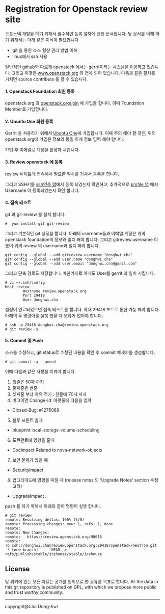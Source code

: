 # Registration for Openstack review site

오픈스택 개발을 하기 위해서 필수적인 등록 절차에 관한 문서입니다. 당 문서를 이해 하기 위해서는 아래 같은 지식이 필요합니다 

  - git 을 통한 소스 형상 관리 방법 이해 
  - linux에서 ssh 사용 

일반적인 github와 다르게 openstack 에서는 gerrit이라는 시스템을 이용하고 있습니다. 그리고 이것은 www.openstack.org 와 연계 되어 있습니다. 다음과 같은 절차를 거치면 source contribute 를 할 수 있습니다. 

#### 1.  Openstack Foundation 회원 등록 

openstack.org 의 [openstack.org/join] 에 가입을 합니다. 이때 Foundation Member로 가입합니다. 

#### 2. Ubuntu One 회원 등록 

Gerrit 을 사용하기 위해서 [Ubuntu One]에 가입합니다. 이때 주의 해야 할 것은, 위의 openstack.org에 가입한 정보와 동일 하게 정보 입력 해야 합니다. 

가입 후 이메일로 계정을 활성화 시킵니다. 

#### 3. Review.openstack 에 등록

[review 싸이트]에 접속해서 필요한 절차를 거쳐서 등록을 합니다. 

그리고 SSH키를 [ssh인증 탭]에서 등록 되었는지 확인하고, 추가적으로 [profile 탭] 에서 Username 이 등록되었는지 확인 합니다. 

#### 4. 접속 테스트 

git 과 git-review 를 설치 합니다.
``` 
#  yum install git git-review 
```
그리고 기본적인 git 설정을 합니다. 아래의 username들과 이메일  계정은 위의 openstack foundation의 정보와 일치 해야 합니다. 그리고 gitreview.username 이름이 위의 review 의 username과 일치 해야 합니다. 
``` 
git config --global --add gitreview.username "donghwi.cha"
git config --global --add user.name "donghwi cha"
git config --global --add user.email "donghwi.cha@gmail.com"
```
그리고 단축 경로도 저장합니다. 마찬가지로 이때도 User를 gerrit 과 일치 시킵니다. 
```
# vi ~/.ssh/config
Host review
        Hostname review.openstack.org
        Port 29418
        User donghwi.cha
```
설정이 완료되었으면 접속 테스트를 합니다. 이때 29418 포트로 통신 가능 해야 합니다. 아래의 두 명령어를 실행 했을 때 오류가 없어야 합니다. 
```
# ssh -p 29418 donghwi.cha@review.openstack.org
# git review -s

```
#### 5. Commit 및 Push 
소스를 수정하고, git status로 수정된 내용을 확인 후 commit 메세지를 생성합니다. 
```
# git commit -a --amend 
```
이때 다음과 같은 사항을 지켜야 합니다.

1. 첫줄은 50자 까지
2. 둘째줄은 빈줄
3. 셋째줄 부터 이유 적기 : 한줄에 70자 까지 
4. 버그이면 Change-Id: 아랫줄에 다음을 입력
 * Closed-Bug: #1276088
5. 블루 프린트 일때
 * blueprint local-storage-volume-scheduling
6. 도큐먼트에 영향을 줄때
 * DocImpact Related to nova-network-objects
7. 보안 문제가 있을 때
 * SecurityImpact
8. 업그레이드에 영향을 미칠 때 (release notes 의 ‘Upgrade Notes’ section 수정 고려) 
 *  UpgradeImpact ..

push 를 하기 위해서 아래와 같이 명령어 실행 합니다. 
```
# git review
remote: Resolving deltas: 100% (5/5)
remote: Processing changes: new: 1, refs: 1, done
remote:
remote: New Changes:
remote:   https://review.openstack.org/98615
remote:
To ssh://donghwi.cha@review.openstack.org:29418/openstack/neutron.git
 * [new branch]      HEAD -> refs/publish/stable/icehouse/stable/icehouse
```


License
----
당 위키에 있는 모든 자료는 공개를 원칙으로 한 공유를 목표로 합니다. All the data in this git repository is published on GPL, with which we propose more public and trust worthy community.


[openstack.org/join]:http://openstack.org/join
[Ubuntu One]:https://login.launchpad.net/+login
[review 싸이트]:https://review.openstack.org/#/register/q/status:open,n,z 
[ssh인증 탭]:https://review.openstack.org/#/settings/ssh-keys
[profile 탭]:https://review.openstack.org/#/settings/

----
copyright@Cha Dong-hwi
